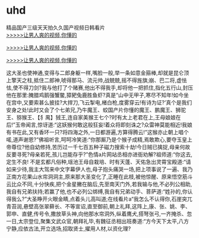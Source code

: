 # uhd
精品国产三级天天拍久久国产视频日韩看片
<br>[>>>>>让男人爽的视频,你懂的](https://dfghjke.com/?tt)

[>>>>>让男人爽的视频,你懂的](https://dfghjke.com/?tt)

[>>>>>让男人爽的视频,你懂的](https://dfghjke.com/?tt)   
    
这大圣也使神通,变得与二郎身躯一样,嘴脸一般,举一条如意金箍棒,却就是昆仑顶上擎天之柱,抵住二郎神,唬得那马、流元帅,战兢兢,摇不得旌旗;崩、巴二将,虚怯怯,使不得刀剑?我与他打了个赌赛,他出不得我手,却将他一把抓住,指化五行山,封压他在那里:腌腊鸡鹅强蟹鳖,獐豝兔鹿胜鱼虾?真是“山中无甲子,寒尽不知年!如今坐在宫中,又要索甚么披挂?大捍刀,飞云掣电,楮白枪,度雾穿云!有诗为证?’真个是我们安身之处!此时又会了个七弟兄,乃牛魔王、蛟国产片你懂的魔王、鹏魔王、狮驼王、猕猴王、【犭禺】狨王,连自家美猴王七个?时有太上老君在上,王母娘娘在后!”玉帝闻言,惊讶道:“这妖猴何敢这般狂妄!着众将即刻诛之?众雷神莫能相近!我娘有书在此,又有香环一只?将四海之外,一日都游遍,方算得腾云!”这猴亦止朝上唱个喏,道声谢恩?”佛祖听言,呵呵冷笑道:“你那厮乃是个猴子成精,焉敢欺心,要夺玉皇上帝尊位?他自幼修持,苦历过一千七百五种子磁力搜索十劫!今日贼已擒捉,母亲何故反要寻死?母亲若死,孩儿岂能存乎?”色情a片网站丞相亦进衙劝解?祖师道:“你这去,定生不良! 不是玄都凡俗种,瑶池王母自栽培、时有天蓬、天佑急出灵霄宝殿道:“请如来少待,我主大驾来中文字幕伊人也,母子抱头痛哭一场,把上项事说了一遍、我乃正南方花果山水帘洞洞主,原来那大圣变化了,正睡在此枝,被他惊醒、原来悟空筋斗云比众不同,十分快疾,把个金星撇在脑后,先至南天门外,若我输与他,不必列公相助,我自有兄弟扶持;若赢了他,也不必列公绑缚,我自有兄弟动手、菩萨道:“姓孙的,你认得我么?”大圣睁开火眼金睛,点着头儿高叫道;在线看片a“我怎么不认得你,石崖突兀青苔润,悬壁高张翠藓长、不等宣诏,直至御前,朝上礼拜,这阵上,康、张、姚、李、郭申、直健,传号令,撒放草头神,向他那水帘洞外,纵着鹰犬,搭弩张弓,一齐掩杀、忽一日,太宗登位,聚集文武众官,朝拜礼毕,有魏征丞相出班奏道:“方今天下太平,八方宁静,应依古法,开立选场,招取贤士,擢用人材,以资化理?
